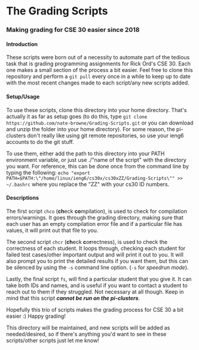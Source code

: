 # The Grading Scripts

### Making grading for CSE 30 easier since 2018


#### Introduction

These scripts were born out of a necessity to automate part of the tedious task
that is grading programming assignments for Rick Ord's CSE 30. Each one makes a
small section of the process a bit easier. Feel free to clone this repository
and perform a `git pull` every once in a while to keep up to date with the most
recent changes made to each script/any new scripts added.

#### Setup/Usage

To use these scripts, clone this directory into your home directory. That's
actually it as far as setup goes (to do this, type `git clone https://github.com/nate-browne/Grading-Scripts.git`
or you can download and unzip the folder into your home directory). For some
reason, the pi-clusters don't really like using git remote repositories, so use
your ieng6 accounts to do the git stuff.

To use them, either add the path to this directory into your PATH
environment variable, or just use ./"name of the script" with the directory you
want. For reference, this can be done once from the command line by typing the
following: `echo "export PATH=$PATH:\"/home/linux/ieng6/cs30x/cs30xZZ/Grading-Scripts\"" >> ~/.bashrc`
where you replace the "ZZ" with your cs30 ID numbers.

#### Descriptions

The first script `chco` (**ch**eck **co**mpilation), is used to check for
compilation errors/warnings. It goes through the grading directory, making sure
that each user has an empty compilation error file and if a particular file has
values, it will print out that file to you.

The second script `chcr` (**ch**eck **c**o**r**rectness), is used to check the
correctness of each student. It loops through, checking each student for failed
test cases/other important output and will print it out to you. It will also
prompt you to print the detailed results if you want them, but this can be
silenced by using the `-s` command line option. (`-s` for *speedrun mode*).

Lastly, the final script `fs`, will find a particular student that you give it.
It can take both IDs and names, and is useful if you want to contact a student
to reach out to them if they struggled. Not necessary at all though. Keep in
mind that this script ***cannot be run on the pi-clusters***.

Hopefully this trio of scripts makes the grading process for CSE 30 a bit easier
:) Happy grading!

This directory will be maintained, and new scripts will be added as
needed/desired, so if there's anything you'd want to see in these scripts/other
scripts just let me know!
